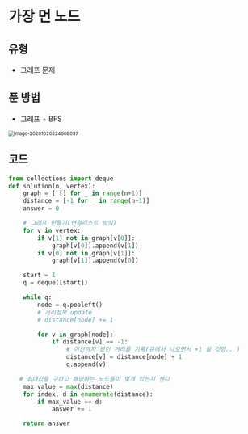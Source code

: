 # 가장 먼 노드

## 유형

- 그래프 문제 

## 푼 방법

- 그래프 + BFS

<img src="/Users/eunjeong/Library/Application Support/typora-user-images/image-20201020224608037.png" alt="image-20201020224608037" style="zoom:67%;" />

## 코드

```python
from collections import deque
def solution(n, vertex):
    graph = [ [] for _ in range(n+1)]
    distance = [-1 for _ in range(n+1)]
    answer = 0

    # 그래프 만들기(연결리스트 방식)
    for v in vertex:
        if v[1] not in graph[v[0]]:
            graph[v[0]].append(v[1])
        if v[0] not in graph[v[1]]:
            graph[v[1]].append(v[0])

    start = 1
    q = deque([start])

    while q:
        node = q.popleft()
        # 거리정보 update
        # distance[node] += 1

        for v in graph[node]:
            if distance[v] == -1:
              	# 이전까지 왔던 거리를 기록(큐에서 나오면서 +1 될 것임.. )
                distance[v] = distance[node] + 1
                q.append(v)

   # 최대값을 구하고 해당하는 노드들이 몇개 있는지 센다            
    max_value = max(distance)
    for index, d in enumerate(distance):
        if max_value == d:
            answer += 1

    return answer
```

